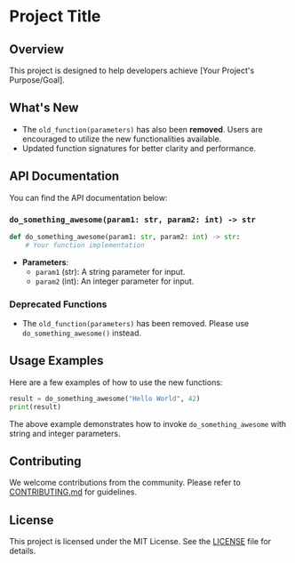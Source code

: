 # Project Title

## Overview
This project is designed to help developers achieve [Your Project's Purpose/Goal].

## What's New
- The `old_function(parameters)` has also been **removed**. Users are encouraged to utilize the new functionalities available.
- Updated function signatures for better clarity and performance.

## API Documentation
You can find the API documentation below:

### `do_something_awesome(param1: str, param2: int) -> str`

```python
def do_something_awesome(param1: str, param2: int) -> str:
    # Your function implementation
```

- **Parameters**:
  - `param1` (str): A string parameter for input.
  - `param2` (int): An integer parameter for input.

### Deprecated Functions
- The `old_function(parameters)` has been removed. Please use `do_something_awesome()` instead.

## Usage Examples
Here are a few examples of how to use the new functions:

```python
result = do_something_awesome("Hello World", 42)
print(result)
```

The above example demonstrates how to invoke `do_something_awesome` with string and integer parameters.

## Contributing
We welcome contributions from the community. Please refer to [CONTRIBUTING.md](CONTRIBUTING.md) for guidelines.

## License
This project is licensed under the MIT License. See the [LICENSE](LICENSE) file for details.